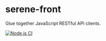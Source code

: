 # serene-front

Glue together JavaScript RESTful API clients.

[![Node.js CI](https://github.com/decarbonization/serene-front/actions/workflows/node.js.yml/badge.svg)](https://github.com/decarbonization/serene-front/actions/workflows/node.js.yml)
